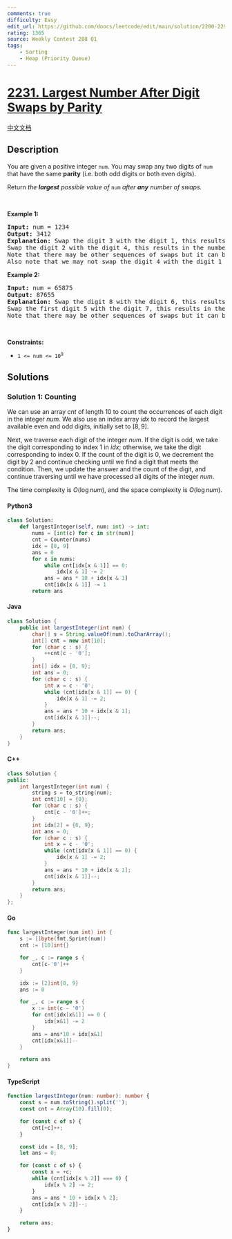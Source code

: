 ```yaml
---
comments: true
difficulty: Easy
edit_url: https://github.com/doocs/leetcode/edit/main/solution/2200-2299/2231.Largest%20Number%20After%20Digit%20Swaps%20by%20Parity/README_EN.md
rating: 1365
source: Weekly Contest 288 Q1
tags:
    - Sorting
    - Heap (Priority Queue)
---
```


<!-- problem:start -->

# [2231. Largest Number After Digit Swaps by Parity](https://leetcode.com/problems/largest-number-after-digit-swaps-by-parity)

[中文文档](/solution/2200-2299/2231.Largest%20Number%20After%20Digit%20Swaps%20by%20Parity/README.md)

## Description

<!-- description:start -->

<p>You are given a positive integer <code>num</code>. You may swap any two digits of <code>num</code> that have the same <strong>parity</strong> (i.e. both odd digits or both even digits).</p>

<p>Return<em> the <strong>largest</strong> possible value of </em><code>num</code><em> after <strong>any</strong> number of swaps.</em></p>

<p>&nbsp;</p>
<p><strong class="example">Example 1:</strong></p>

<pre>
<strong>Input:</strong> num = 1234
<strong>Output:</strong> 3412
<strong>Explanation:</strong> Swap the digit 3 with the digit 1, this results in the number 3214.
Swap the digit 2 with the digit 4, this results in the number 3412.
Note that there may be other sequences of swaps but it can be shown that 3412 is the largest possible number.
Also note that we may not swap the digit 4 with the digit 1 since they are of different parities.
</pre>

<p><strong class="example">Example 2:</strong></p>

<pre>
<strong>Input:</strong> num = 65875
<strong>Output:</strong> 87655
<strong>Explanation:</strong> Swap the digit 8 with the digit 6, this results in the number 85675.
Swap the first digit 5 with the digit 7, this results in the number 87655.
Note that there may be other sequences of swaps but it can be shown that 87655 is the largest possible number.
</pre>

<p>&nbsp;</p>
<p><strong>Constraints:</strong></p>

<ul>
	<li><code>1 &lt;= num &lt;= 10<sup>9</sup></code></li>
</ul>

<!-- description:end -->

## Solutions

<!-- solution:start -->

### Solution 1: Counting

We can use an array $\textit{cnt}$ of length $10$ to count the occurrences of each digit in the integer $\textit{num}$. We also use an index array $\textit{idx}$ to record the largest available even and odd digits, initially set to $[8, 9]$.

Next, we traverse each digit of the integer $\textit{num}$. If the digit is odd, we take the digit corresponding to index $1$ in $\textit{idx}$; otherwise, we take the digit corresponding to index $0$. If the count of the digit is $0$, we decrement the digit by $2$ and continue checking until we find a digit that meets the condition. Then, we update the answer and the count of the digit, and continue traversing until we have processed all digits of the integer $\textit{num}$.

The time complexity is $O(\log \textit{num})$, and the space complexity is $O(\log \textit{num})$.

<!-- tabs:start -->

#### Python3

```python
class Solution:
    def largestInteger(self, num: int) -> int:
        nums = [int(c) for c in str(num)]
        cnt = Counter(nums)
        idx = [8, 9]
        ans = 0
        for x in nums:
            while cnt[idx[x & 1]] == 0:
                idx[x & 1] -= 2
            ans = ans * 10 + idx[x & 1]
            cnt[idx[x & 1]] -= 1
        return ans
```

#### Java

```java
class Solution {
    public int largestInteger(int num) {
        char[] s = String.valueOf(num).toCharArray();
        int[] cnt = new int[10];
        for (char c : s) {
            ++cnt[c - '0'];
        }
        int[] idx = {8, 9};
        int ans = 0;
        for (char c : s) {
            int x = c - '0';
            while (cnt[idx[x & 1]] == 0) {
                idx[x & 1] -= 2;
            }
            ans = ans * 10 + idx[x & 1];
            cnt[idx[x & 1]]--;
        }
        return ans;
    }
}
```

#### C++

```cpp
class Solution {
public:
    int largestInteger(int num) {
        string s = to_string(num);
        int cnt[10] = {0};
        for (char c : s) {
            cnt[c - '0']++;
        }
        int idx[2] = {8, 9};
        int ans = 0;
        for (char c : s) {
            int x = c - '0';
            while (cnt[idx[x & 1]] == 0) {
                idx[x & 1] -= 2;
            }
            ans = ans * 10 + idx[x & 1];
            cnt[idx[x & 1]]--;
        }
        return ans;
    }
};
```

#### Go

```go
func largestInteger(num int) int {
	s := []byte(fmt.Sprint(num))
	cnt := [10]int{}

	for _, c := range s {
		cnt[c-'0']++
	}

	idx := [2]int{8, 9}
	ans := 0

	for _, c := range s {
		x := int(c - '0')
		for cnt[idx[x&1]] == 0 {
			idx[x&1] -= 2
		}
		ans = ans*10 + idx[x&1]
		cnt[idx[x&1]]--
	}

	return ans
}
```

#### TypeScript

```ts
function largestInteger(num: number): number {
    const s = num.toString().split('');
    const cnt = Array(10).fill(0);

    for (const c of s) {
        cnt[+c]++;
    }

    const idx = [8, 9];
    let ans = 0;

    for (const c of s) {
        const x = +c;
        while (cnt[idx[x % 2]] === 0) {
            idx[x % 2] -= 2;
        }
        ans = ans * 10 + idx[x % 2];
        cnt[idx[x % 2]]--;
    }

    return ans;
}
```

<!-- tabs:end -->

<!-- solution:end -->

<!-- problem:end -->
